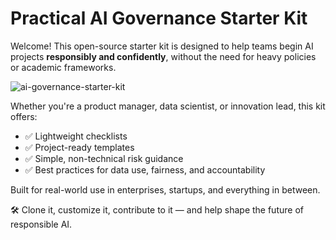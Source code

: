 # Practical AI Governance Starter Kit

Welcome! This open-source starter kit is designed to help teams begin AI projects **responsibly and confidently**, without the need for heavy policies or academic frameworks.

![ai-governance-starter-kit](https://github.com/user-attachments/assets/0e35b8a4-a8de-4054-8d4b-b2d0744b681c)

Whether you're a product manager, data scientist, or innovation lead, this kit offers:
- ✅ Lightweight checklists
- ✅ Project-ready templates
- ✅ Simple, non-technical risk guidance
- ✅ Best practices for data use, fairness, and accountability

Built for real-world use in enterprises, startups, and everything in between.

🛠️ Clone it, customize it, contribute to it — and help shape the future of responsible AI.
